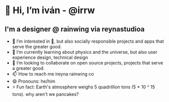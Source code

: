 # 👋 Hi, I’m iván - @irrw 
## I'm a designer @ rainwing via reynastudioa
- 👀 I’m interested in 🍕, but also socially responsible projects and apps that serve the greater good.
- 🌱 I’m currently learning about physics and the universe, but also user experience design, technical design
- 💞️ I’m looking to collaborate on open source projects, projects that serve a greater good.
- 📫 How to reach me ireyna rainwing co
- 😄 Pronouns: he/him
- ⚡ Fun fact: Earth's atmosphere weighs 5 quadrillion tons (5 * 10 ^ 15 tons). why aren't we pancakes?

<!---
irrw/irrw is a ✨ special ✨ repository because its `README.md` (this file) appears on your GitHub profile.
You can click the Preview link to take a look at your changes.
--->
